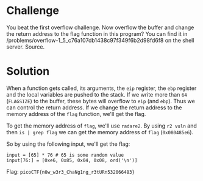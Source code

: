 # Challenge
You beat the first overflow challenge. Now overflow the buffer and change the return address to the flag function in this program? You can find it in /problems/overflow-1_5_c76a107db1438c97f349f6b2d98fd6f8 on the shell server. Source.

# Solution
When a function gets called, its arguments, the `eip` register, the `ebp` register and the local variables are pushed to the stack.
If we write more than `64` (`FLAGSIZE`) to the buffer, these bytes will overflow to `eip` (and `ebp`). Thus we can control the return address. If we change the return address to the memory address of the `flag` function, we'll get the flag.

To get the memory address of `flag`, we'll use `radare2`. By using `r2 vuln` and then `is | grep flag` we can get the memory address of `flag` (`0x080485e6`).

So by using the following input, we'll get the flag:
```
input = [65] * 76 # 65 is some random value
input[76:] = [0xe6, 0x85, 0x04, 0x08, ord('\n')]
```


Flag: `picoCTF{n0w_w3r3_ChaNg1ng_r3tURn532066483}`
